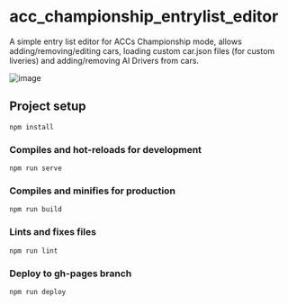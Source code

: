 # acc_championship_entrylist_editor

A simple entry list editor for ACCs Championship mode, allows adding/removing/editing cars, loading custom car.json files (for custom liveries) and adding/removing AI Drivers from cars.

![image](https://github.com/Blumlaut/acc_championship_entrylist_editor/assets/13604413/a7e85c32-09ea-4c48-94f0-3ea6d0be5848)


## Project setup
```
npm install
```

### Compiles and hot-reloads for development
```
npm run serve
```

### Compiles and minifies for production
```
npm run build
```

### Lints and fixes files
```
npm run lint
```



### Deploy to gh-pages branch
```
npm run deploy
```
